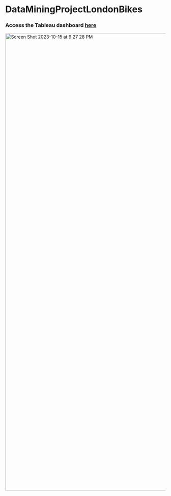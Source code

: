 # DataMiningProjectLondonBikes
### Access the Tableau dashboard [here](https://public.tableau.com/views/London_Bike/Dashboard1?:language=en-US&:display_count=n&:origin=viz_share_link) 
<img width="1440" alt="Screen Shot 2023-10-15 at 9 27 28 PM" src="https://github.com/shubhadabagal/DataMiningProjectLondonBikes/assets/104212937/2b15f7a6-7af8-47d5-af00-37dfa796ffda">
